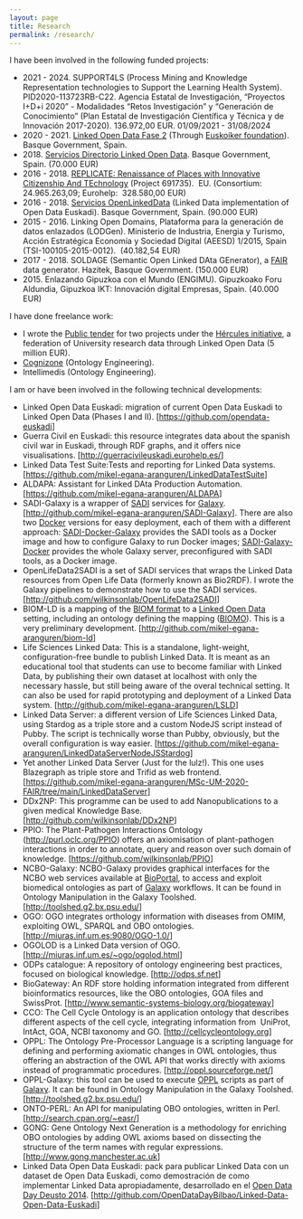 ```yaml
---
layout: page
title: Research
permalink: /research/
---
```


I have been involved in the following funded projects:
<ul>
    <li>2021 - 2024. SUPPORT4LS (Process Mining and Knowledge Representation technologies to
Support the Learning Health System). PID2020-113723RB-C22.
Agencia Estatal de Investigación, “Proyectos I+D+i 2020” -
Modalidades “Retos Investigación” y “Generación de Conocimiento”
(Plan Estatal de Investigación Cientı́fica y Técnica y de Innovación 2017-2020).
136.972,00 EUR. 01/09/2021 - 31/08/2024
	</li>
	<li>2020 - 2021. <a href="https://github.com/opendata-euskadi/Linked-Data-fase-2">Linked Open Data Fase 2</a> (Through <a href="http://www.euskoiker.ehu.es/">Euskoiker foundation</a>). Basque Government, Spain. </li>
	<li>2018. <a href="http://www.ejie.eus/y79-contgen/es/contenidos/anuncio_contratacion/expx74j30109/es_doc/es_arch_expx74j30109.html?ruta=/y79-appcontr/es/v79aWar/comunJSP/v79aSuscribirRSS.do?=R01HPortal=y79&amp;R01HPage=appcontr&amp;R01HLang=es&amp;widget=true&amp;p01=AC&amp;p02=&amp;p03=8&amp;p04=&amp;p05=&amp;p06=&amp;p07=&amp;p08=&amp;p09=&amp;p10=&amp;p11=&amp;p12=&amp;p13=&amp;p14=&amp;p15=05%2F04%2F2018&amp;p16=&amp;p17=AMPLIADO&amp;p18=false&amp;p19=false&amp;p20=false&amp;p21=es&amp;p22=ultimos30dias&amp;p23=&amp;p24=y79-appcontr&amp;p25=y79-contgen&amp;p45=true&amp;p48=&amp;p51=1">Servicios Directorio Linked Open Data</a>. Basque Government, Spain. (70.000 EUR)</li>
	<li>2016 - 2018. <a href="http://replicate-project.eu/">REPLICATE: Renaissance of Places with Innovative Citizenship And TEchnology</a> (Project 691735).  EU. (Consortium:  24.965.263,09; Eurohelp:  328.580,00 EUR)</li>
	<li>2016 - 2018. <a href="http://www.contratacion.euskadi.eus/w32-1084/es/contenidos/anuncio_contratacion/expx74j21656/es_doc/es_arch_expx74j21656.html">Servicios OpenLinkedData</a> (Linked Data implementation of Open Data Euskadi). Basque Government, Spain. (90.000 EUR)</li>
	<li>2015 - 2016. Linking Open Domains, Plataforma para la generación de datos enlazados (LODGen). Ministerio de Industria, Energia y Turismo, Acción Estratégica Economía y Sociedad Digital (AEESD) 1/2015, Spain (TSI-100105-2015-0012).  (40.182,54 EUR)</li>
	<li>2017 - 2018. SOLDAGE (Semantic Open Linked DAta GEnerator), a <a href="https://www.nature.com/articles/sdata201618">FAIR</a> data generator. Hazitek, Basque Government. (150.000 EUR)</li>
	<li>2015. Enlazando Gipuzkoa con el Mundo (ENGIMU). Gipuzkoako Foru Aldundia, Gipuzkoa IKT: Innovación digital Empresas, Spain. (40.000 EUR)</li>
</ul>
I have done freelance work:
<ul>
	<li>I wrote the <span class="background-details"><span class="lt-line-clamp__line lt-line-clamp__line--last"><a href="DOC20181203121353PCPP.pdf">Public tender</a> for two projects under the <a href="http://hercules.um.es/">Hércules initiative</a>, a federation of University research data through Linked Open Data (5 million EUR).
</span></span></li>
	<li><a href="https://www.cogni.zone">Cognizone</a> (Ontology Engineering).</li>
	<li>Intellimedis (Ontology Engineering).</li>
</ul>
I am or have been involved in the following technical developments:
<ul>
	<li>Linked Open Data Euskadi: migration of current Open Data Euskadi to Linked Open Data (Phases I and II). [<a href="https://github.com/opendata-euskadi">https://github.com/opendata-euskadi</a>]</li>
	<li>Guerra Civil en Euskadi: this resource integrates data about the spanish civil war in Euskadi, through RDF graphs, and it offers nice visualisations. [<a href="http://guerracivileuskadi.eurohelp.es/">http://guerracivileuskadi.eurohelp.es/</a>]</li>
	<li>Linked Data Test Suite:Tests and reporting for Linked Data systems. [<a href="https://github.com/mikel-egana-aranguren/LinkedDataTestSuite">https://github.com/mikel-egana-aranguren/LinkedDataTestSuite</a>]</li>
	<li>ALDAPA: Assistant for Linked DAta Production Automation. [<a href="https://github.com/mikel-egana-aranguren/ALDAPA">https://github.com/mikel-egana-aranguren/ALDAPA</a>]</li>
	<li>SADI-Galaxy is a wrapper of <a href="http://sadiframework.org/content/about-sadi/">SADI</a> services for <a href="http://galaxyproject.org/">Galaxy</a>. [<a href="http://github.com/mikel-egana-aranguren/SADI-Galaxy">http://github.com/mikel-egana-aranguren/SADI-Galaxy</a>]. There are also two <a href="https://www.docker.com/">Docker</a> versions for easy deployment, each of them with a different approach: <a href="https://github.com/mikel-egana-aranguren/SADI-Docker-Galaxy">SADI-Docker-Galaxy</a> provides the SADI tools as a Docker image and how to configure Galaxy to run Docker images; <a href="http://github.com/mikel-egana-aranguren/SADI-Galaxy-Docker">SADI-Galaxy-Docker</a> provides the whole Galaxy server, preconfigured with SADI tools, as a Docker image.</li>
	<li>OpenLifeData2SADI is a set of SADI services that wraps the Linked Data resources from Open Life Data (formerly known as Bio2RDF). I wrote the Galaxy pipelines to demonstrate how to use the SADI services. [<a href="http://github.com/wilkinsonlab/OpenLifeData2SADI">http://github.com/wilkinsonlab/OpenLifeData2SADI</a>]</li>
	<li>BIOM-LD is a mapping of the <a href="http://biom-format.org/">BIOM format</a> to a <a href="http://lod-cloud.net/">Linked Open Data</a> setting, including an ontology defining the mapping (<a href="http://bioportal.bioontology.org/ontologies/BIOMO">BIOMO</a>). This is a very preliminary development. [<a href="http://github.com/mikel-egana-aranguren/biom-ld">http://github.com/mikel-egana-aranguren/biom-ld</a>]</li>
	<li>Life Sciences Linked Data: This is a standalone, light-weight, configuration-free bundle to publish Linked Data. It is meant as an educational tool that students can use to become familiar with Linked Data, by publishing their own dataset at localhost with only the necessary hassle, but still being aware of the overal technical setting. It can also be used for rapid prototyping and deployment of a Linked Data system. [<a href="http://github.com/mikel-egana-aranguren/LSLD">http://github.com/mikel-egana-aranguren/LSLD</a>]</li>
	<li>Linked Data Server: a different version of Life Sciences Linked Data, using Stardog as a triple store and a custom NodeJS script instead of Pubby. The script is technically worse than Pubby, obviously, but the overall configuration is way easier. [<a href="https://github.com/mikel-egana-aranguren/LinkedDataServerNodeJSStardog">https://github.com/mikel-egana-aranguren/LinkedDataServerNodeJSStardog</a>]</li>
	<li>Yet another Linked Data Server (Just for the lulz!). This one uses Blazegraph as triple store and Trifid as web frontend. [<a href="https://github.com/mikel-egana-aranguren/MSc-UM-2020-FAIR/tree/main/LinkedDataServer">https://github.com/mikel-egana-aranguren/MSc-UM-2020-FAIR/tree/main/LinkedDataServer</a>]</li>
	<li>DDx2NP: This programme can be used to add Nanopublications to a given medical Knowledge Base. [<a href="http://github.com/wilkinsonlab/DDx2NP">http://github.com/wilkinsonlab/DDx2NP</a>]</li>
	<li>PPIO: The Plant-Pathogen Interactions Ontology (<a href="http://purl.oclc.org/PPIO">http://purl.oclc.org/PPIO</a>) offers an axiomisation of plant-pathogen interactions in order to annotate, query and reason over such domain of knowledge. [<a href="https://github.com/wilkinsonlab/PPIO">https://github.com/wilkinsonlab/PPIO</a>]</li>
	<li>NCBO-Galaxy: NCBO-Galaxy provides graphical interfaces for the NCBO web services available at <a href="http://bioportal.bioontology.org/">BioPortal</a>, to access and exploit biomedical ontologies as part of <a href="http://galaxy.psu.edu/">Galaxy</a> workflows. It can be found in Ontology Manipulation in the Galaxy Toolshed. [<a href="http://toolshed.g2.bx.psu.edu/">http://toolshed.g2.bx.psu.edu/</a>]</li>
	<li>OGO: OGO integrates orthology information with diseases from OMIM, exploiting OWL, SPARQL and OBO ontologies. [<a href="http://miuras.inf.um.es:9080/OGO-1.0/">http://miuras.inf.um.es:9080/OGO-1.0/</a>]</li>
	<li>OGOLOD is a Linked Data version of OGO. [<a href="http://miuras.inf.um.es/%7Eogo/ogolod.html">http://miuras.inf.um.es/~ogo/ogolod.html</a>]</li>
	<li>ODPs catalogue: A repository of ontology engineering best practices, focused on biological knowledge. [<a href="http://odps.sf.net">http://odps.sf.net</a>]</li>
	<li>BioGateway: An RDF store holding information integrated from different bioinformatics resources, like the OBO ontologies, GOA files and SwissProt. [<a href="http://www.semantic-systems-biology.org/biogateway">http://www.semantic-systems-biology.org/biogateway</a>]</li>
	<li>CCO: The Cell Cycle Ontology is an application ontology that describes different aspects of the cell cycle, integrating information from  UniProt, IntAct, GOA, NCBI taxonomy and GO. [<a href="http://cellcycleontology.org">http://cellcycleontology.org</a>]</li>
	<li>OPPL: The Ontology Pre-Processor Language is a scripting language for defining and performing axiomatic changes in OWL ontologies, thus offering an abstraction of the OWL API that works directly with axioms instead of programmatic procedures. [<a href="http://oppl.sourceforge.net/">http://oppl.sourceforge.net/</a>]</li>
	<li>OPPL-Galaxy: this tool can be used to execute <a href="http://oppl2.sourceforge.net/">OPPL</a> scripts as part of <a href="http://galaxy.psu.edu/">Galaxy</a>. It can be found in Ontology Manipulation in the Galaxy Toolshed. [<a href="http://toolshed.g2.bx.psu.edu/">http://toolshed.g2.bx.psu.edu/</a>]</li>
	<li>ONTO-PERL: An API for manipulating OBO ontologies, written in Perl. [<a href="http://search.cpan.org/%7Eeasr/">http://search.cpan.org/~easr/</a>]</li>
	<li>GONG: Gene Ontology Next Generation is a methodology for enriching OBO ontologies by adding OWL axioms based on dissecting the structure of the term names with regular expressions. [<a href="http://www.gong.manchester.ac.uk">http://www.gong.manchester.ac.uk</a>]</li>
	<li>Linked Data Open Data Euskadi: pack para publicar Linked Data con un dataset de Open Data Euskadi, como demostración de como implementar Linked Data apropiadamente, desarrollado en el <a href="http://dev.morelab.deusto.es/hackathon/index.php/P%C3%A1gina_principal">Open Data Day Deusto 2014</a>. [<a href="http://github.com/OpenDataDayBilbao/Linked-Data-Open-Data-Euskadi">http://github.com/OpenDataDayBilbao/Linked-Data-Open-Data-Euskadi</a>]</li>
</ul>